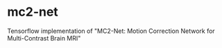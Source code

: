 # mc2-net
Tensorflow implementation of "MC2-Net: Motion Correction Network for Multi-Contrast Brain MRI"
